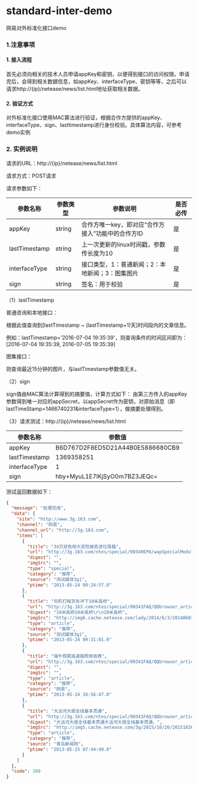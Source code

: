 # standard-inter-demo
网易对外标准化接口demo

### 1.注意事项

#### 1. 接入流程
首先必须向相关的技术人员申请appKey和密钥，以便得到接口的访问权限。申请完后，会得到相关数据信息，如appKey、interfaceType、密钥等等，之后可以请求http://{ip}/netease/news/list.html地址获取相关数据。

#### 2. 验证方式
对外标准化接口使用MAC算法进行验证，根据合作方提供的appKey、interfaceType、sign、lasttimestamp进行身份校验。具体算法内容，可参考demo实例

### 2. 实例说明

请求的URL：http://{ip}/netease/news/list.html

请求方式：POST请求

请求参数如下：

参数名称| 参数类型 | 参数说明 | 是否必传
---|--- | --- | ---|
appKey | string | 合作方唯一key，即对应“合作方接入”功能中的合作方ID | 是
lastTimestamp | string | 上一次更新的linux时间戳，参数传长度为10 | 是
interfaceType | string | 接口类型，1：普通新闻；2：本地新闻；3：图集图片 | 是
sign | string | 签名：用于校验 | 是

（1）lastTimestamp

普通咨询和本地接口：

根据此值查询到[lastTimestamp ~ (lastTimestamp+1)天]时间段内的文章信息。

例如：lastTimestamp='2016-07-04 19:35:39'，则查询条件的时间区间即为：[2016-07-04 19:35:39, 2016-07-05 19:35:39]

图集接口：

则查询最近15分钟的图片，与lastTimestamp参数值无关。

（2）sign

sign值由MAC算法计算得到的摘要值，计算方式如下：
   由第三方传入的appKey参数得到唯一对应的appSecret，以appSecret作为密钥，对原始消息（即lastTimeStamp=1466740231&interfaceType=1），做摘要处理得到。


（3）请求测试：http://{ip}/netease/news/list.html

参数名称| 参数值
---| ---|
appKey	| B6D767D2F8ED5D21A44B0E5886680CB9
lastTimestamp	| 1369358251
interfaceType	| 1
sign	| hby+MyuL1E7lKjSyO0m7BZ3JEQc=


测试返回数据如下：
```json
{
  "message": "处理完成",
  "data": {
    "site": "http://www.3g.163.com",
    "channel": "网易",
    "channel_url": "http://3g.163.com",
    "items": [
      {
        "title": "34万双色球大奖险被丢进垃圾箱",
        "url": "http://3g.163.com/ntes/special/00340EPA/wapSpecialModule.html?qd=yidong?sid=S1447212645197",
        "digest": "",
        "imgSrc": "",
        "type": "special",
        "category": "推荐",
        "source": "测试媒体3g1",
        "ptime": "2013-05-24 09:24:57.0"
      },
      {
        "title": "司机打盹货车冲下10米高桥",
        "url": "http://3g.163.com/ntes/special/00341FAQ/QQbrowser_article.html?qd=yidong&docid=8VKMUH640402001B",
        "digest": "10米高桥10米高桥\r\n10米高桥",
        "imgSrc": "http://img6.cache.netease.com/lady/2014/6/3/201406031036142ae09.jpg",
        "type": "article",
        "category": "推荐",
        "source": "测试媒体3g1",
        "ptime": "2013-05-24 09:31:01.0"
      },
      {
        "title": "端午假期高速路照常收费",
        "url": "http://3g.163.com/ntes/special/00341FAQ/QQbrowser_article.html?qd=yidong&docid=8VLGEOHB0402001B",
        "digest": "",
        "imgSrc": "",
        "type": "article",
        "category": "推荐",
        "source": "网易",
        "ptime": "2013-05-24 16:56:47.0"
      },
      {
        "title": "大沽河大堤全线基本贯通",
        "url": "http://3g.163.com/ntes/special/00341FAQ/QQbrowser_article.html?qd=yidong&docid=8VN38PVV0402001B",
        "digest": "大沽河大堤全线基本贯通大沽河大堤全线基本贯通。",
        "imgSrc": "http://img5.cache.netease.com/3g/2015/10/26/20151026123056c0d46.jpg",
        "type": "article",
        "category": "推荐",
        "source": "青岛新闻网",
        "ptime": "2013-05-25 07:44:49.0"
      }
    ]
  },
  "code": 200
}
```


